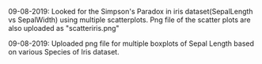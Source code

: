 09-08-2019: Looked for the Simpson's Paradox in iris dataset(SepalLength vs SepalWidth) using multiple scatterplots.
            Png file of the scatter plots are also uploaded as "scatteriris.png"

09-08-2019: Uploaded png file for multiple boxplots of Sepal Length based on various Species of Iris dataset.
